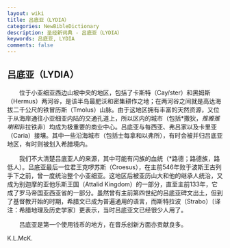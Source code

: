 ```yaml
---
layout: wiki
title: 吕底亚（LYDIA）
categories: NewBibleDictionary
description: 圣经新词典 - 吕底亚（LYDIA）
keywords: 吕底亚, LYDIA
comments: false
---
```


## 吕底亚（LYDIA）

　　位于小亚细亚西边山坡中央的地区，包括了卡斯特（Cay/ster）和黑姆斯（Hermus）两河谷，是该半岛最肥沃和密集耕作之地；在两河谷之间就是高达海拔二千公尺的铁冒历斯（Tmolus）山脉。由于这地区拥有丰富的天然资源，又位于从海岸通往小亚细亚内陆的交通孔道上，所以区内的城市（包括*撒狄，*推雅推喇和*非拉铁非）均成为极重要的商业中心。吕底亚与每西亚、弗吕家以及卡里亚（Caria）接壤。其中一些沿海城市（包括士每拿和以弗所），有时会被并归吕底亚地区，有时则被划入希腊境内。

　　我们不大清楚吕底亚人的来源，其中可能有闪族的血统（*路德；路德族，路低人）。吕底亚最后一位君王克啰苏斯（Croesus），在主前546年败于波斯王古列手下之前，曾一度统治整个小亚细亚。这地区后被亚历山大和他的继承人统治，又成为别迦摩的亚他乐斯王国（Attalid Kingdom）的一部分，直至主前133年，它成了罗马帝国亚西亚省的一部分。虽然曾有主前第四世纪的吕底亚碑文出土，但到了基督教开始的时期，希腊文已成为普遍通用的语言，而斯特拉波（Strabo）〔译注：希腊地理及历史学家〕更表示，当时吕底亚文已经很少人用了。

　　吕底亚是第一个使用钱币的地方，在音乐创新方面亦贡献良多。

K.L.McK.









